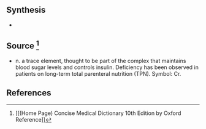 ## Synthesis
- 
## Source [^1]
- n. a trace element, thought to be part of the complex that maintains blood sugar levels and controls insulin. Deficiency has been observed in patients on long-term total parenteral nutrition (TPN). Symbol: Cr.
## References

[^1]: [[(Home Page) Concise Medical Dictionary 10th Edition by Oxford Reference]]